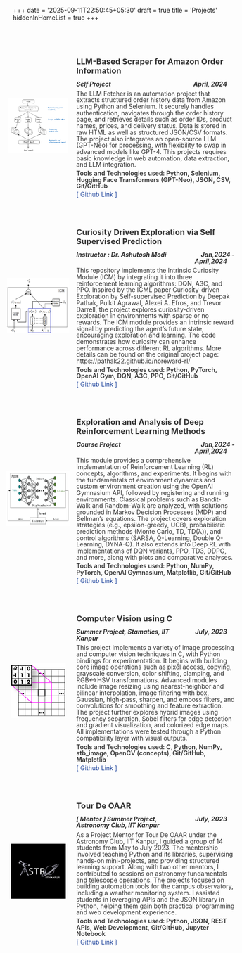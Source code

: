 +++
date = '2025-09-11T22:50:45+05:30'
draft = true
title = 'Projects'
hiddenInHomeList = true
+++


<!--more-->


<style>
.left 
{
    text-align: left;
}
.right
{
    text-align: right;
    margin-top: 0px;
    padding-top: 0px;
    margin-bottom: 0px;
    padding-bottom: 0px;
}
.project .description h5{
    margin-top: 8px;
    padding-top: 0px;
    display: grid;
    grid-template-columns: 2.5fr 1fr ;
}
.project .description p:not(h5)
{
    margin-top: 5px;
    padding-top: 0px;
    margin-bottom: 2px;
    padding-bottom: 0px;
}
.container {
    display: flex;
    height: 100vh;
}
.container .content .About a
{
    text-decoration: none;
}



.content {
    /* width: 80%; */
    /* padding-right: 20%; */
    margin-top: 4px;
    padding-top: 20px;
}
.content h5{
    margin-top: 0px;
    padding-top: 0px;
    margin-bottom: 0px;
    padding-bottom: 0px;

}
.content h3 
{
    font-size: 18px;
    color: #333;
    margin-top: 10px;
    padding-top: 0px;
    margin-bottom: 0px;
    padding-bottom: 0px;

}
.content h2 {
    font-size: 24px;
    color: #333;
    margin-top: 10px;
    padding-top: 0px;
    margin-bottom: 10px;
    padding-bottom: 10px;
}

.content p {
    font-size: 14px;
    color: #333;
    line-height: 1.05;
    margin-top: 10px;
    padding-top: 0px;
    margin-bottom: 10px;
    padding-bottom: 0px;
}

.content .page .tools
{
    font-weight:599;
}

.content .page a{
    font-size: 14px;
    text-decoration: none;
    color: #20469e;
}
.project{
        display: grid;
    grid-template-columns: 1fr 2.5fr;
    justify-content: center;
    align-items: center;
    place-items: center;
    margin-top: 20px;
    margin-bottom: 20px;
}

.project img
{
    justify-content: center;
    align-items: center;
    height: 125px;
    margin-right: 30px;
    margin-left: 0px;
}
.content .page 
{
    display: grid;
}
</style>


<div class="content">
            <div class="page">
                <br>
                <div class="project">
                    <img src="/images/llm.png" alt="LLM Scraper" class="enigma"/>
                    <div class="description">
                        <h3>LLM-Based Scraper for Amazon Order Information</h3>
                        <h5>
                            <p class="left">Self Project</p>
                            <p class="right">April, 2024 &emsp;</p>
                        </h5>
                        <p>The LLM Fetcher is an automation project that extracts structured order history data from Amazon using Python and Selenium. It securely handles authentication, navigates through the order history page, and retrieves details such as order IDs, product names, prices, and delivery status. Data is stored in raw HTML as well as structured JSON/CSV formats. The project also integrates an open-source LLM (GPT-Neo) for processing, with flexibility to swap in advanced models like GPT-4. This projects requires basic knowledge in web automation, data extraction, and LLM integration.</p>
                        <p class="tools">Tools and Technologies used: Python, Selenium, Hugging Face Transformers (GPT-Neo), JSON, CSV, Git/GitHub </p>
                        <a href="https://github.com/safffrron/LLM-Scraper" target="_blank">[ Github Link ]</a>
                    </div>
                </div>
                <br>
                <div class="project">
                    <img src="/images/icml.png" alt="ICML Paper " class="icml"/>
                    <div class="description">
                        <h3>Curiosity Driven Exploration via Self Supervised Prediction</h3>       
                        <h5>
                            <p class="left">Instructor : Dr. Ashutosh Modi</p>
                            <p class="right">Jan,2024 - April,2024 &emsp;</p>
                        </h5>
                        <p>This repository implements the Intrinsic Curiosity Module (ICM) by integrating it into three reinforcement learning algorithms: DQN, A3C, and PPO. Inspired by the ICML paper Curiosity-driven Exploration by Self-supervised Prediction by Deepak Pathak, Pulkit Agrawal, Alexei A. Efros, and Trevor Darrell, the project explores curiosity-driven exploration in environments with sparse or no rewards. The ICM module provides an intrinsic reward signal by predicting the agent’s future state, encouraging exploration and learning. The code demonstrates how curiosity can enhance performance across different RL algorithms. More details can be found on the original project page: https://pathak22.github.io/noreward-rl/</p>
                        <p class="tools">Tools and Technologies used: Python, PyTorch, OpenAI Gym, DQN, A3C, PPO, Git/GitHub </p>
                        <a href="https://github.com/safffrron/ICML_Curiosity_Exploration" target="_blank">[ Github Link ]</a>
                    </div>
                </div>
                <br>
                <div class="project">
                    <img src="/images/drl.webp" alt="CS780 DRL" class="drl"/>
                    <div class="description">
                        <h3>Exploration and Analysis of Deep Reinforcement Learning Methods</h3>
                        <h5>
                            <p class="left"> Course Project </p>
                            <p class="right">Jan,2024 - April,2024 &emsp;</p>
                        </h5>
                        <p>This module provides a comprehensive implementation of Reinforcement Learning (RL) concepts, algorithms, and experiments. It begins with the fundamentals of environment dynamics and custom environment creation using the OpenAI Gymnasium API, followed by registering and running environments. Classical problems such as Bandit-Walk and Random-Walk are analyzed, with solutions grounded in Markov Decision Processes (MDP) and Bellman’s equations. The project covers exploration strategies (e.g., epsilon-greedy, UCB), probabilistic prediction methods (Monte Carlo, TD, TD(λ)), and control algorithms (SARSA, Q-Learning, Double Q-Learning, DYNA-Q). It also extends into Deep RL with implementations of DQN variants, PPO, TD3, DDPG, and more, along with plots and comparative analyses.</p>
                        <p class="tools">Tools and Technologies used: Python, NumPy, PyTorch, OpenAI Gymnasium, Matplotlib, Git/GitHub </p>
                        <a href="https://github.com/safffrron/Analysis-of-Deep-Reinforcement-Learning" target="_blank">[ Github Link ]</a>
                    </div>
                </div>
                <br>
                <div class="project">
                    <img src="/images/cvinc.png" alt="CVC" class="enigma"/>
                    <div class="description">
                        <h3>Computer Vision using C</h3>
                        <h5>
                            <p class="left"> Summer Project, Stamatics, IIT Kanpur</p>
                            <p class="right">July, 2023 &emsp;</p>
                        </h5>
                        <p>This project implements a variety of image processing and computer vision techniques in C, with Python bindings for experimentation. It begins with building core image operations such as pixel access, copying, grayscale conversion, color shifting, clamping, and RGB↔HSV transformations. Advanced modules include image resizing using nearest-neighbor and bilinear interpolation, image filtering with box, Gaussian, high-pass, sharpen, and emboss filters, and convolutions for smoothing and feature extraction. The project further explores hybrid images using frequency separation, Sobel filters for edge detection and gradient visualization, and colorized edge maps. All implementations were tested through a Python compatibility layer with visual outputs.</p>
                        <p class="tools">Tools and Technologies used: C, Python, NumPy, stb_image, OpenCV (concepts), Git/GitHub, Matplotlib </p>
                        <a href="https://github.com/safffrron/Computer-Vision-using-C" target="_blank">[ Github Link ]</a>
                    </div>
                </div>
                <br>
                <div class="project">
                    <img src="/images/astro.jpeg" alt="TDOAAR" class="enigma"/>
                    <div class="description">
                        <h3>Tour De OAAR </h3>
                        <h5>
                            <p class="left"> [ Mentor ] Summer Project, Astronomy Club, IIT Kanpur</p>
                            <p class="right">July, 2023 &emsp;</p>
                        </h5>
                        <p>As a Project Mentor for Tour De OAAR under the Astronomy Club, IIT Kanpur, I guided a group of 14 students from May to July 2023. The mentorship involved teaching Python and its libraries, supervising hands-on mini-projects, and providing structured learning support. Along with two other mentors, I contributed to sessions on astronomy fundamentals and telescope operations. The projects focused on building automation tools for the campus observatory, including a weather monitoring system. I assisted students in leveraging APIs and the JSON library in Python, helping them gain both practical programming and web development experience.</p>
                        <p class="tools">Tools and Technologies used: Python, JSON, REST APIs, Web Development, Git/GitHub, Jupyter Notebook </p>
                        <a href="https://github.com/safffrron/TourDeOAAR" target="_blank">[ Github Link ]</a>
                    </div>
                </div>
                <br><br><br>
            </div>
</div>